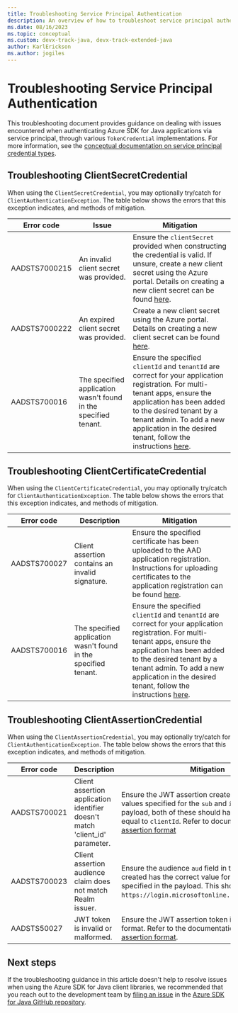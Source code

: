 ```yaml
---
title: Troubleshooting Service Principal Authentication
description: An overview of how to troubleshoot service principal authentication issues
ms.date: 08/16/2023
ms.topic: conceptual
ms.custom: devx-track-java, devx-track-extended-java
author: KarlErickson
ms.author: jogiles
---
```


# Troubleshooting Service Principal Authentication

This troubleshooting document provides guidance on dealing with issues encountered when authenticating Azure SDK for Java applications via service principal, through various `TokenCredential` implementations. For more information, see the [conceptual documentation on service principal credential types](/azure/developer/java/sdk/identity-service-principal-auth).

## Troubleshooting ClientSecretCredential

When using the `ClientSecretCredential`, you may optionally try/catch for `ClientAuthenticationException`. The table below shows the errors that this exception indicates, and methods of mitigation.

| Error code    | Issue                                                           | Mitigation                                                                                                                                                                                                                                                                                                                                                  |
|---------------|-----------------------------------------------------------------|-------------------------------------------------------------------------------------------------------------------------------------------------------------------------------------------------------------------------------------------------------------------------------------------------------------------------------------------------------------|
| AADSTS7000215 | An invalid client secret was provided.                          | Ensure the `clientSecret` provided when constructing the credential is valid. If unsure, create a new client secret using the Azure portal. Details on creating a new client secret can be found [here](/azure/active-directory/develop/howto-create-service-principal-portal#option-2-create-a-new-application-secret).                                    |
| AADSTS7000222 | An expired client secret was provided.                          | Create a new client secret using the Azure portal. Details on creating a new client secret can be found [here](/azure/active-directory/develop/howto-create-service-principal-portal#option-2-create-a-new-application-secret).                                                                                                                             |
| AADSTS700016  | The specified application wasn't found in the specified tenant. | Ensure the specified `clientId` and `tenantId` are correct for your application registration. For multi-tenant apps, ensure the application has been added to the desired tenant by a tenant admin. To add a new application in the desired tenant, follow the instructions [here](/azure/active-directory/develop/howto-create-service-principal-portal). |

## Troubleshooting ClientCertificateCredential

When using the `ClientCertificateCredential`, you may optionally try/catch for `ClientAuthenticationException`. The table below shows the errors that this exception indicates, and methods of mitigation.

| Error code   | Description                                                     | Mitigation                                                                                                                                                                                                                                                                                                                                                 |
|--------------|-----------------------------------------------------------------|------------------------------------------------------------------------------------------------------------------------------------------------------------------------------------------------------------------------------------------------------------------------------------------------------------------------------------------------------------|
| AADSTS700027 | Client assertion contains an invalid signature.                 | Ensure the specified certificate has been uploaded to the AAD application registration. Instructions for uploading certificates to the application registration can be found [here](/azure/active-directory/develop/howto-create-service-principal-portal#option-1-upload-a-certificate).                                                                  |
| AADSTS700016 | The specified application wasn't found in the specified tenant. | Ensure the specified `clientId` and `tenantId` are correct for your application registration. For multi-tenant apps, ensure the application has been added to the desired tenant by a tenant admin. To add a new application in the desired tenant, follow the instructions [here](/azure/active-directory/develop/howto-create-service-principal-portal). |

## Troubleshooting ClientAssertionCredential

When using the `ClientAssertionCredential`, you may optionally try/catch for `ClientAuthenticationException`. The table below shows the errors that this exception indicates, and methods of mitigation.

| Error code   | Description                                                                  | Mitigation                                                                                                                                                                                                                                                                                                    |
|--------------|------------------------------------------------------------------------------|---------------------------------------------------------------------------------------------------------------------------------------------------------------------------------------------------------------------------------------------------------------------------------------------------------------|
| AADSTS700021 | Client assertion application identifier doesn't match 'client_id' parameter. | Ensure the JWT assertion created has the correct values specified for the `sub` and `issuer` value of the payload, both of these should have the value be equal to `clientId`. Refer to documentation for [client assertion format](/azure/active-directory/develop/active-directory-certificate-credentials) |
| AADSTS700023 | Client assertion audience claim does not match Realm issuer.                 | Ensure the audience `aud` field in the JWT assertion created has the correct value for the audience specified in the payload. This should be set to `https://login.microsoftonline.com/{tenantId}/v2`.                                                                                                        |
| AADSTS50027  | JWT token is invalid or malformed.                                           | Ensure the JWT assertion token is in the valid format. Refer to the documentation for [client assertion format](/azure/active-directory/develop/active-directory-certificate-credentials).                                                                                                                    |

## Next steps

If the troubleshooting guidance in this article doesn't help to resolve issues when using the Azure SDK for Java client libraries, we recommended that you reach out to the development team by [filing an issue](https://github.com/Azure/azure-sdk-for-java/issues/new/choose) in the [Azure SDK for Java GitHub repository](https://github.com/Azure/azure-sdk-for-java).
